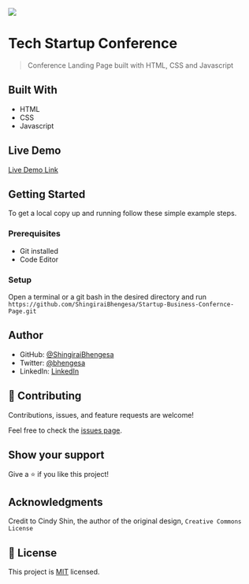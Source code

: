 ![](https://img.shields.io/badge/Microverse-blueviolet)

# Tech Startup Conference

> Conference Landing Page built with HTML, CSS and Javascript


## Built With

- HTML
- CSS
- Javascript

## Live Demo

[Live Demo Link](https://shingiraibhengesa.github.io/Startup-Business-Confernce-Page/)


## Getting Started

To get a local copy up and running follow these simple example steps.

### Prerequisites

- Git installed
- Code Editor

### Setup

Open a terminal or a git bash in the desired directory and run `https://github.com/ShingiraiBhengesa/Startup-Business-Confernce-Page.git`


## Author

- GitHub: [@ShingiraiBhengesa](https://github.com/ShingiraiBhengesa)
- Twitter: [@bhengesa](https://twitter.com/bhengesa)
- LinkedIn: [LinkedIn](https://linkedin.com/in/ShingiraiBhengesa)


## 🤝 Contributing
Contributions, issues, and feature requests are welcome!

Feel free to check the [issues page](../../issues/).

## Show your support

Give a ⭐️ if you like this project!

## Acknowledgments

Credit to Cindy Shin, the author of the original design, `Creative Commons License`

## 📝 License

This project is [MIT](./MIT.md) licensed.
